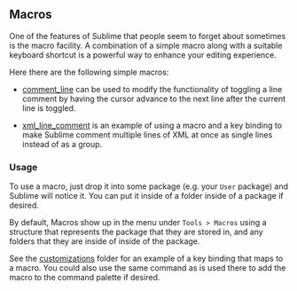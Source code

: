 Macros
------

One of the features of Sublime that people seem to forget about sometimes is the
macro facility. A combination of a simple macro along with a suitable keyboard
shortcut is a powerful way to enhance your editing experience.

Here there are the following simple macros:

 * [comment_line](comment_line.sublime-macro) can be used to modify the
   functionality of toggling a line comment by having the cursor advance to the
   next line after the current line is toggled.

 * [xml_line_comment](xml_line_comment.sublime-macro) is an example of using a
   macro and a key binding to make Sublime comment multiple lines of XML at
   once as single lines instead of as a group.

### Usage

To use a macro, just drop it into some package (e.g. your `User` package) and
Sublime will notice it. You can put it inside of a folder inside of a package
if desired.

By default, Macros show up in the menu under `Tools > Macros` using a structure
that represents the package that they are stored in, and any folders that they
are inside of inside of the package.

See the [customizations](../customizations/README.md) folder for an example of
a key binding that maps to a macro. You could also use the same command as is
used there to add the macro to the command palette if desired.